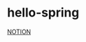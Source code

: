 # hello-spring
[NOTION](https://www.notion.so/ksg0605/Spring-Boot-Framework-22e49241397b42fba72ee977a08c6631)
